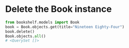 # Delete the Book instance

```python
from bookshelf.models import Book
book = Book.objects.get(title="Nineteen Eighty-Four")
book.delete()
Book.objects.all()
# <QuerySet []>